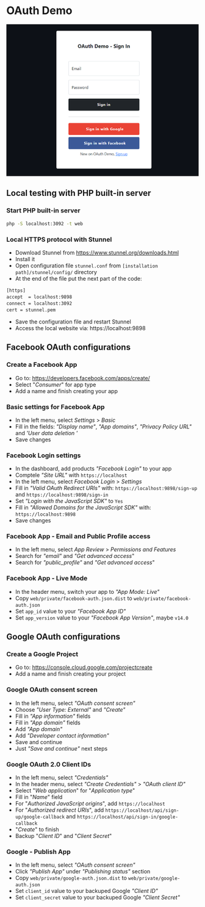 # OAuth Demo

<p align="center">
    <img src="./screenshot.png"/>
</p>

## Local testing with PHP built-in server

### Start PHP built-in server
```sh
php -S localhost:3092 -t web
```

### Local HTTPS protocol with Stunnel
- Download Stunnel from https://www.stunnel.org/downloads.html
- Install it
- Open configuration file `stunnel.conf` from `[installation path]/stunnel/config/` directory
- At the end of the file put the next part of the code:

```sh
[https]
accept  = localhost:9898
connect = localhost:3092
cert = stunnel.pem
```
- Save the configuration file and restart Stunnel
- Access the local website via: https://localhost:9898


## Facebook OAuth configurations

### Create a Facebook App
- Go to: https://developers.facebook.com/apps/create/
- Select "*Consumer*" for app type
- Add a name and finish creating your app

### Basic settings for Facebook App
- In the left menu, select *Settings* > *Basic*
- Fill in the fields: *"Display name"*, *"App domains"*, *"Privacy Policy URL"* and *'User data deletion
'*
- Save changes

### Facebook Login settings
- In the dashboard, add products *"Facebook Login"* to your app
- Comptele *"Site URL"* with `https://localhost`
- In the left menu, select *Facebook Login* > *Settings*
- Fill in *"Valid OAuth Redirect URIs"* with: `https://localhost:9898/sign-up` and `https://localhost:9898/sign-in`
- Set *"Login with the JavaScript SDK"* to `Yes`
- Fill in *"Allowed Domains for the JavaScript SDK"* with: `https://localhost:9898`
- Save changes

### Facebook App - Email and Public Profile access
- In the left menu, select *App Review* > *Permissions and Features*
- Search for *"email"* and *"Get advanced access*"
- Search for *"public_profile"* and *"Get advanced access*"

### Facebook App - Live Mode
- In the header menu, switch your app to *"App Mode: Live"*
- Copy `web/private/facebook-auth.json.dist` to `web/private/facebook-auth.json`
- Set `app_id` value to your *"Facebook App ID"*
- Set `app_version` value to your *"Facebook App Version"*, maybe `v14.0`

## Google OAuth configurations

### Create a Google Project
- Go to: https://console.cloud.google.com/projectcreate
- Add a name and finish creating your project

### Google OAuth consent screen
- In the left menu, select *"OAuth consent screen"*
- Choose *"User Type: External"* and *"Create"*
- Fill in *"App information"* fields
- Fill in *"App domain"* fields
- Add *"App domain"*
- Add *"Developer contact information"*
- Save and continue
- Just *"Save and continue"* next steps

### Google OAuth 2.0 Client IDs
- In the left menu, select *"Credentials"*
- In the header menu, select *"Create Credentials"* > *"OAuth client ID"*
- Select "*Web application*" for "*Application type*"
- Fill in "*Name*" field
- For "*Authorized JavaScript origins*", add `https://localhost`
- For "*Authorized redirect URIs*", add `https://localhost/api/sign-up/google-callback` and `https://localhost/api/sign-in/google-callback`
- "*Create*" to finish
- Backup "*Client ID*" and "*Client Secret*"

### Google - Publish App
- In the left menu, select *"OAuth consent screen"*
- Click *"Publish App"* under *"Publishing status"* section
- Copy `web/private/google-auth.json.dist` to `web/private/google-auth.json`
- Set `client_id` value to your backuped Google *"Client ID"*
- Set `client_secret` value to your backuped Google *"Client Secret"*

